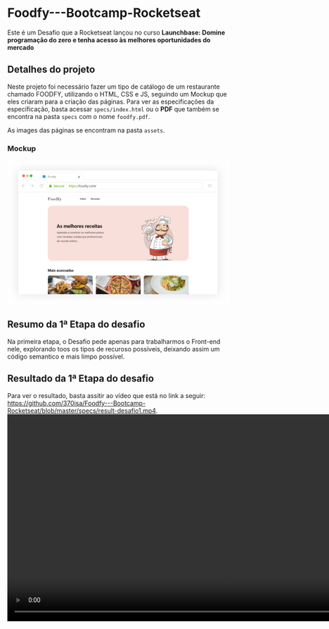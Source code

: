 # Foodfy---Bootcamp-Rocketseat

Este é um Desafio que a Rocketseat lançou no curso **Launchbase: Domine programação do zero e tenha acesso às melhores oportunidades do mercado**

## Detalhes do projeto
Neste projeto foi necessário fazer um tipo de catálogo de um restaurante chamado FOODFY, utilizando o HTML, CSS e JS, seguindo um Mockup que eles criaram para a criação das páginas. Para ver as especificações da especificação, basta acessar `specs/index.html` ou o **PDF** que também se encontra na pasta `specs` com o nome `foodfy.pdf`.

As images das páginas se encontram na pasta `assets`.

### Mockup
<img src="https://github.com/370isa/Foodfy---Bootcamp-Rocketseat/blob/master/specs/mockup.png" />

## Resumo da 1ª Etapa do desafio
Na primeira etapa, o Desafio pede apenas para trabalharmos o Front-end nele, explorando toos os tipos de recuroso possíveis, deixando assim um código semantico e mais limpo possível.

## Resultado da 1ª Etapa do desafio
Para ver o resultado, basta assitir ao vídeo que está no link a seguir:
https://github.com/370isa/Foodfy---Bootcamp-Rocketseat/blob/master/specs/result-desafio1.mp4.
<video src="https://github.com/370isa/Foodfy---Bootcamp-Rocketseat/blob/master/specs/result-desafio1.mp4" style="width: 940px; height: auto;"></video>
